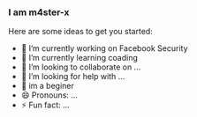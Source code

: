 ### I am m4ster-x



Here are some ideas to get you started:

- 🔭 I’m currently working on Facebook Security
- 🌱 I’m currently learning coading 
- 👯 I’m looking to collaborate on ...
- 🤔 I’m looking for help with ...
- 💬 im a beginer
- 😄 Pronouns: ...
- ⚡ Fun fact: ...

